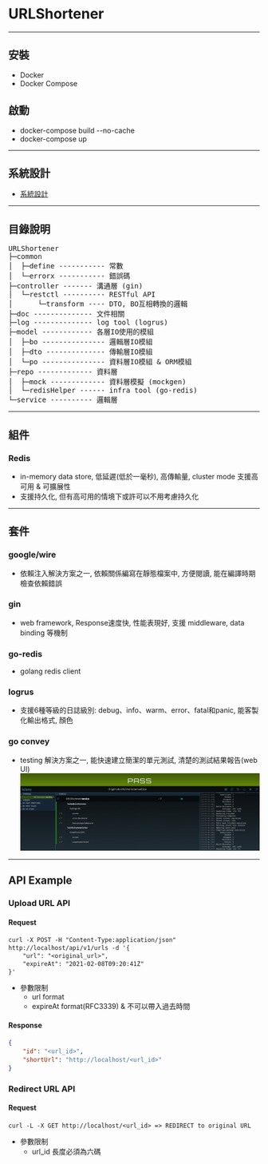 # URLShortener

--------
## 安裝 
* Docker
* Docker Compose
## 啟動
* docker-compose build --no-cache
* docker-compose up

--------
## 系統設計
* [系統設計](doc/system_design.md)

--------
## 目錄說明
<pre>
URLShortener
├─common
│  ├─define ----------- 常數
│  └─errorx ----------- 錯誤碼
├─controller ------- 溝通層 (gin)
│  └─restctl ---------- RESTful API
│      └─transform ---- DTO, BO互相轉換的邏輯
├─doc -------------- 文件相關
├─log -------------- log tool (logrus)
├─model ------------ 各層IO使用的模組
│  ├─bo --------------- 邏輯層IO模組 
│  ├─dto -------------- 傳輸層IO模組 
│  └─po --------------- 資料層IO模組 & ORM模組 
├─repo ------------- 資料層
│  ├─mock ------------- 資料層模擬 (mockgen)
│  └─redisHelper ------ infra tool (go-redis) 
└─service ---------- 邏輯層
</pre>
--------
## 組件
### Redis
* in-memory data store, 低延遲(低於一毫秒), 高傳輸量, cluster mode 支援高可用 & 可擴展性
* 支援持久化, 但有高可用的情境下或許可以不用考慮持久化

--------
## 套件
### google/wire
* 依賴注入解決方案之一, 依賴關係編寫在靜態檔案中, 方便閱讀, 能在編譯時期檢查依賴錯誤

### gin
* web framework, Response速度快, 性能表現好, 支援 middleware, data binding 等機制

### go-redis
* golang redis client

### logrus
* 支援6種等級的日誌級別: debug、info、warm、error、fatal和panic, 能客製化輸出格式, 顏色

### go convey
* testing 解決方案之一, 能快速建立簡潔的單元測試, 清楚的測試結果報告(web UI)
![goconvey_webui](doc/goconvey_webui.png)

-------
## API Example
### Upload URL API
#### Request
```console
curl -X POST -H "Content-Type:application/json" http://localhost/api/v1/urls -d '{
    "url": "<original_url>",
    "expireAt": "2021-02-08T09:20:41Z"
}'
```
* 參數限制
  * url format
  * expireAt format(RFC3339) & 不可以帶入過去時間

#### Response
```json
{
    "id": "<url_id>",
    "shortUrl": "http://localhost/<url_id>"
}
```

### Redirect URL API
#### Request
```console
curl -L -X GET http://localhost/<url_id> => REDIRECT to original URL
```
* 參數限制
    * url_id 長度必須為六碼